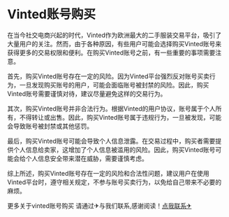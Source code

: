 # Vinted账号购买

在当今社交电商兴起的时代，Vinted作为欧洲最大的二手服装交易平台，吸引了大量用户的关注。然而，由于各种原因，有些用户可能会选择购买Vinted账号来获得更多的交易权限和便利。在购买Vinted账号之前，有一些重要的事项需要注意。

首先，购买Vinted账号存在一定的风险。因为Vinted平台强烈反对账号买卖行为，一旦发现购买账号的用户，可能会面临账号被封禁的风险。因此，购买Vinted账号需要谨慎对待，建议尽量避免这样的交易行为。

其次，购买Vinted账号并非合法行为。根据Vinted的用户协议，账号属于个人所有，不得转让或出售。因此，购买Vinted账号属于违规行为，一旦被发现，可能会导致账号被封禁或其他惩罚。

最后，购买Vinted账号可能会导致个人信息泄露。在交易过程中，购买者需要提供个人信息给卖家，这增加了个人信息被滥用的风险。因此，购买Vinted账号可能会给个人信息安全带来潜在威胁，需要谨慎考虑。

综上所述，购买Vinted账号存在一定的风险和合法性问题，建议用户在使用Vinted平台时，遵守相关规定，不参与账号买卖行为，以免给自己带来不必要的麻烦。

更多关于vinted账号购买 请通过✈与我们联系,感谢阅读！[点我联系✈](https://pc.G208.com)